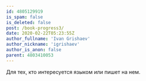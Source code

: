 ```yaml
---
id: 4805129919
is_spam: false
is_deleted: false
post: /book-progress3/
date: 2020-02-22T05:23:55Z
author_fullname: 'Ivan Grishaev'
author_nickname: 'igrishaev'
author_is_anon: false
parent: 4803410053
---
```


<p>Для тех, кто интересуется языком или пишет на нем.</p>
